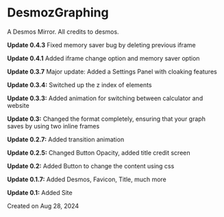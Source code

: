 # DesmozGraphing  
A Desmos Mirror. All credits to desmos.  

**Update 0.4.3** Fixed memory saver bug by deleting previous iframe

**Update 0.4.1** Added iframe change option and memory saver option

**Update 0.3.7** Major update: Added a Settings Panel with cloaking features

**Update 0.3.4:** Switched up the z index of elements 

**Update 0.3.3:** Added animation for switching between calculator and website  

**Update 0.3:** Changed the format completely, ensuring that your graph saves by using two inline frames  

**Update 0.2.7:** Added transition animation  

**Update 0.2.5:** Changed Button Opacity, added title credit screen  

**Update 0.2:** Added Button to change the content using css  

**Update 0.1.7:** Added Desmos, Favicon, Title, much more  

**Update 0.1:** Added Site  

Created on Aug 28, 2024
